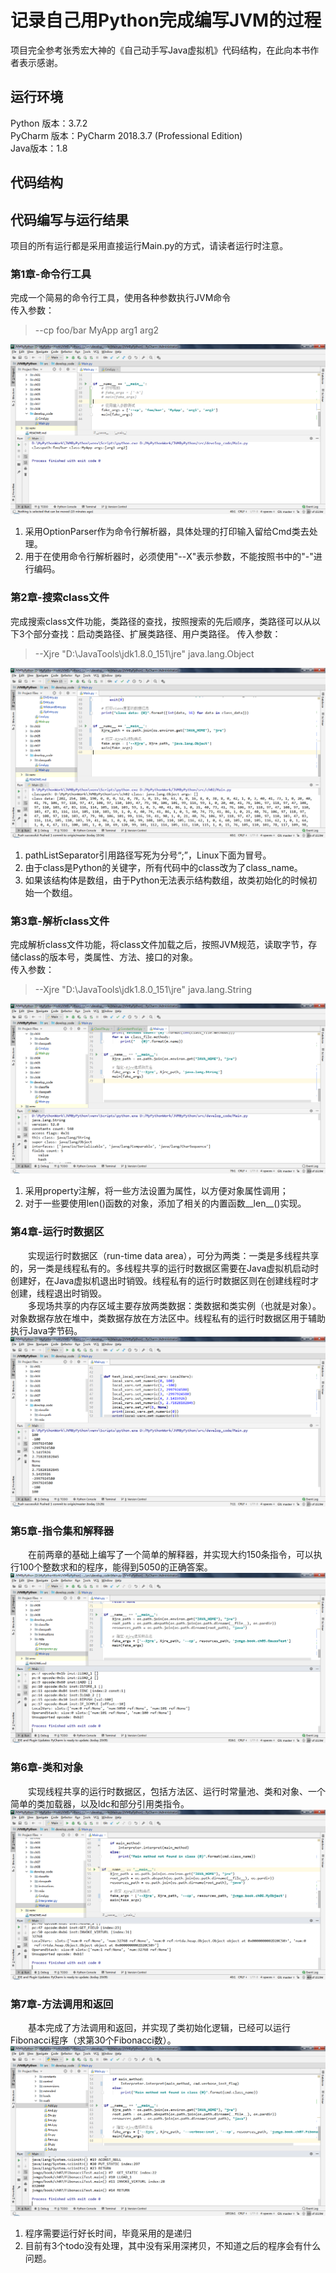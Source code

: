# 记录自己用Python完成编写JVM的过程

项目完全参考张秀宏大神的《自己动手写Java虚拟机》代码结构，在此向本书作者表示感谢。

## 运行环境
Python 版本：3.7.2  
PyCharm 版本：PyCharm 2018.3.7 (Professional Edition)  
Java版本：1.8

## 代码结构

## 代码编写与运行结果
项目的所有运行都是采用直接运行Main.py的方式，请读者运行时注意。

### 第1章-命令行工具
完成一个简易的命令行工具，使用各种参数执行JVM命令  
传入参数：
> --cp foo/bar MyApp arg1 arg2

![](images/ch01/命令行工具.png)
1. 采用OptionParser作为命令行解析器，具体处理的打印输入留给Cmd类去处理。
2. 用于在使用命令行解析器时，必须使用"--X"表示参数，不能按照书中的"-"进行编码。

### 第2章-搜索class文件
完成搜索class文件功能，类路径的查找，按照搜索的先后顺序，类路径可以从以下3个部分查找：启动类路径、扩展类路径、用户类路径。
传入参数：
> --Xjre "D:\JavaTools\jdk1.8.0_151\jre" java.lang.Object

![](images/ch02/搜索class文件.png)
1. pathListSeparator引用路径写死为分号“;”，Linux下面为冒号。
2. 由于class是Python的关键字，所有代码中的class改为了class_name。
3. 如果该结构体是数组，由于Python无法表示结构数组，故类初始化的时候初始一个数组。

### 第3章-解析class文件
完成解析class文件功能，将class文件加载之后，按照JVM规范，读取字节，存储class的版本号，类属性、方法、接口的对象。  
传入参数：  
> --Xjre "D:\JavaTools\jdk1.8.0_151\jre" java.lang.String

![](images/ch03/解析class文件.png)
1. 采用property注解，将一些方法设置为属性，以方便对象属性调用；
2. 对于一些要使用len()函数的对象，添加了相关的内置函数__len__()实现。  

### 第4章-运行时数据区
&emsp;&emsp;实现运行时数据区（run-time data area），可分为两类：一类是多线程共享的，另一类是线程私有的。多线程共享的运行时数据区需要在Java虚拟机启动时创建好，在Java虚拟机退出时销毁。线程私有的运行时数据区则在创建线程时才创建，线程退出时销毁。  
&emsp;&emsp;多现场共享的内存区域主要存放两类数据：类数据和类实例（也就是对象）。对象数据存放在堆中，类数据存放在方法区中。线程私有的运行时数据区用于辅助执行Java字节码。  
![](images/ch04/运行时数据区.png)

### 第5章-指令集和解释器
&emsp;&emsp;在前两章的基础上编写了一个简单的解释器，并实现大约150条指令，可以执行100个整数求和的程序，能得到5050的正确答案。  
![](images/ch05/解析GaussTest的class文件.png)

### 第6章-类和对象
&emsp;&emsp;实现线程共享的运行时数据区，包括方法区、运行时常量池、类和对象、一个简单的类加载器，以及ldc和部分引用类指令。  
![](images/ch06/类加载器的实现.png)

### 第7章-方法调用和返回
&emsp;&emsp;基本完成了方法调用和返回，并实现了类初始化逻辑，已经可以运行Fibonacci程序（求第30个Fibonacci数）。  
![](images/ch07/解析Fibonacci程序.png)
1. 程序需要运行好长时间，毕竟采用的是递归
2. 目前有3个todo没有处理，其中没有采用深拷贝，不知道之后的程序会有什么问题。